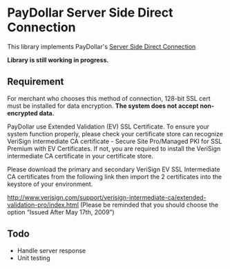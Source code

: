 # PayDollar Server Side Direct Connection

This library implements PayDollar's [Server Side Direct Connection](http://www.paydollar.com/pdf/paygate_integration_guide.pdf)

**Library is still working in progress.**

## Requirement

For merchant who chooses this method of connection, 128-bit SSL cert must be installed for data encryption. **The system does not accept non-encrypted data.**

PayDollar use Extended Validation (EV) SSL Certificate. To ensure your system function properly, please check your certificate store can recognize VeriSign intermediate CA certificate - Secure Site Pro/Managed PKI for SSL Premium with EV Certificates. If not, you are required to install the VeriSign intermediate CA certificate in your certificate store.

Please download the primary and secondary VeriSign EV SSL Intermediate CA certificates from the following link then import the 2 certificates into the keystore of your environment.

http://www.verisign.com/support/verisign-intermediate-ca/extended-validation-pro/index.html (Please be reminded that you should choose the option “Issued After May 17th, 2009”)

## Todo

* Handle server response
* Unit testing
